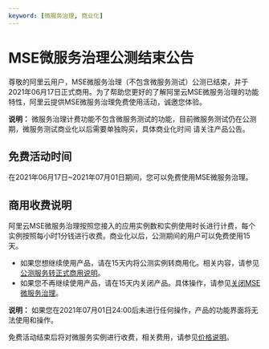 ```yaml
---
keyword: [微服务治理, 商业化]
---
```


# MSE微服务治理公测结束公告

尊敬的阿里云用户，MSE微服务治理（不包含微服务测试）公测已结束，并于2021年06月17日正式商用。为了帮助您更好的了解阿里云MSE微服务治理的功能特性，阿里云提供MSE微服务治理免费使用活动，诚邀您体验。

**说明：** 微服务治理计费功能不包含微服务测试的功能，目前微服务测试仍在公测期，微服务测试商业化以后需要单独购买，具体商业化时间 请关注产品公告。

## 免费活动时间

在2021年06月17日~2021年07月01日期间，您可以免费使用MSE微服务治理。

## 商用收费说明

阿里云MSE微服务治理按照您接入的应用实例数和实例使用时长进行计费，每个实例按照每小时1分钱进行收费。商业化以后，公测期间的用户可以免费使用15天。

-   如果您想继续使用产品，请在15天内将公测实例转商用化。相关内容，请参见[公测服务转正式商用说明](/cn.zh-CN/产品计费/微服务治理/公测服务转正式商用说明.md)。
-   如果您不再继续使用产品，请在15天内关闭产品。具体操作，请参见[关闭MSE微服务治理](/cn.zh-CN/动态与公告/关闭MSE微服务治理.md)。

**说明：** 如果您在2021年07月01日24:00后未进行任何操作，产品的功能界面将无法使用和操作。

免费活动结束后将对微服务实例进行收费，相关费用，请参见[价格说明](/cn.zh-CN/产品计费/微服务治理/价格说明.md)。

